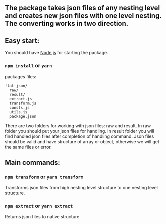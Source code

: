 ## The package takes json files of any nesting level and creates new json files with one level nesting. The converting works in two direction.

## Easy start:

You should have [Node.js](https://nodejs.org/) for starting the package.

### `npm install` or `yarn`

packages files:

```
flat-json/
  raw/
  result/
  extract.js
  transform.js
  consts.js
  utils.js
  package.json
```

There are two folders for working with json files: raw and result. In raw folder you should put your json files for handling. In result folder you will find handled json files after completion of handling command. Json files should be valid and have structure of array or object, otherwise we will get the same files or error.

## Main commands:

### `npm transform` or `yarn transform`
Transforms json files from high nesting level structure to one nesting level structure.

### `npm extract` or `yarn extract`
Returns json files to native structure.
